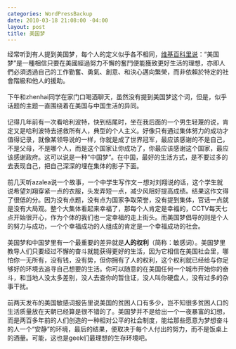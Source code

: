 ```yaml
--- 
categories: WordPressBackup
date: 2010-03-18 21:08:00 -04:00
layout: post
title: 美国梦
---
```

经常听到有人提到美国梦，每个人的定义似乎各不相同，<a href="http://zh.wikipedia.org/wiki/美国梦" target="_blank">维基百科里说</a>：“美国梦”是一種相信只要在美國經過努力不懈的奮鬥便能獲致更好生活的理想，亦即人們必須透過自己的工作勤奮、勇氣、創意、和決心邁向繁榮，而非依賴於特定的社會階級和他人的援助。<br /><br />下午和zhenhai同学在家门口喝酒聊天，虽然没有提到美国梦这个词，但是，似乎话题的主题一直围绕着在美国与中国生活的异同。<br /><br />记得几年前有一次看哈利波特，快到结尾时，坐在我后面的一个男生轻蔑的说，肯定又是哈利波特去拯救所有人，典型的个人主义。好像只有通过集体努力的成功才值得记录，就像某领导说的一样，你就是成了世界冠军，最应该感谢的不是自己，不是父母，不是哪个人，而是这个国家让你成功了，你最应该感谢这个国家，最应该感谢政府。这可以说是一种“中国梦”。在中国，最好的生活方式，是不要过多的去表现自己，把自己深深的埋在集体的影子下面。<br /><br />前几天听azalea说一个故事，一个中学生写作文－想对刘翔说的话，这个学生就说希望刘翔穿紧一点的衣服，头发弄短一点，减少风阻好提高成绩。结果这作文得了很低的分。因为没有点题，没有点为国家争取荣誉，没有提到集体，官话一点就是没有大局观。整个大集体看起来幸福了，那每个人肯定是幸福的，CCTV每天七点开始很开心，作为个体的我们也一定幸福的走上街头。而美国梦倡导的则是个人的努力与成功，一个个幸福成功的人组成的肯定是一个幸福成功的社会。<br /><br />美国梦和中国梦里有一个最重要的差异就是<strong>人的权利</strong>（简称：敏感词）。美国梦里教导人们只要经过不懈的奋斗就能获得更好的生活，因为它相信在美国社会里，哪怕你一无所有，没有钱，没有势，但你拥有了人的权利，这个权利就已经给与你足够好的环境去追寻自己想要的生活。你可以随意的在美国任何一个城市开始你的奋斗，和当地人没太多差别，没人去查你的暂住证，没人叫你硬盘人，没有过多的杂事干扰。<br /><br />前两天发布的美国敏感词报告里说美国的贫困人口有多少，岂不知很多贫困人口的生活质量放在天朝已经算是很不错的了。美国梦并不是给出一个一夜暴富的幻想，而是两百多年前的人们创造的一种相对公平的社会制度，能给那些愿意为梦想奋斗的人一个“安静”的环境，最后的结果，便取决于每个人付出的努力，而不是饭桌上的酒量。可能，这也是geek们最理想的生存环境吧。
